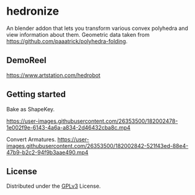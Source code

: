 # hedronize

An blender addon that lets you transform various convex polyhedra and view information about them.
Geometric data taken from https://github.com/paaatrick/polyhedra-folding.

## DemoReel
https://www.artstation.com/hedrobot

## Getting started
Bake as ShapeKey.




https://user-images.githubusercontent.com/26353500/182002478-1e002f9e-6143-4a6a-a834-2d46432cba8c.mp4


Convert Armatures.
https://user-images.githubusercontent.com/26353500/182002842-521f43ed-88e4-47b9-b2c2-94f9b3aae490.mp4


## License
Distributed under the [GPLv3](LICENSE) License.


